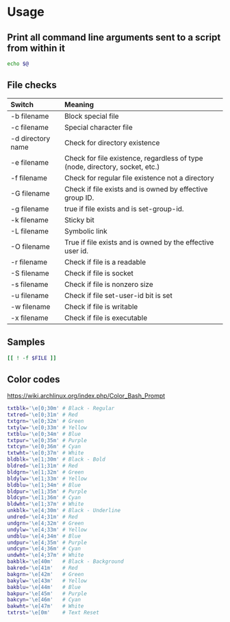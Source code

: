 # Usage

## Print all command line arguments sent to a script from within it
```bash
echo $@
```

## File checks

| Switch            | Meaning                                                                      |
|:------------------|:-----------------------------------------------------------------------------|
| -b filename       | Block special file                                                           |
| -c filename       | Special character file                                                       |
| -d directory name | Check for directory existence                                                |
| -e filename       | Check for file existence, regardless of type (node, directory, socket, etc.) |
| -f filename       | Check for regular file existence not a directory                             |
| -G filename       | Check if file exists and is owned by effective group ID.                     |
| -g filename       | true if file exists and is set-group-id.                                     |
| -k filename       | Sticky bit                                                                   |
| -L filename       | Symbolic link                                                                |
| -O filename       | True if file exists and is owned by the effective user id.                   |
| -r filename       | Check if file is a readable                                                  |
| -S filename       | Check if file is socket                                                      |
| -s filename       | Check if file is nonzero size                                                |
| -u filename       | Check if file set-user-id bit is set                                         |
| -w filename       | Check if file is writable                                                    |
| -x filename       | Check if file is executable                                                  |

## Samples

```bash
[[ ! -f $FILE ]]
```

## Color codes
https://wiki.archlinux.org/index.php/Color_Bash_Prompt

```bash
txtblk='\e[0;30m' # Black - Regular
txtred='\e[0;31m' # Red
txtgrn='\e[0;32m' # Green
txtylw='\e[0;33m' # Yellow
txtblu='\e[0;34m' # Blue
txtpur='\e[0;35m' # Purple
txtcyn='\e[0;36m' # Cyan
txtwht='\e[0;37m' # White
bldblk='\e[1;30m' # Black - Bold
bldred='\e[1;31m' # Red
bldgrn='\e[1;32m' # Green
bldylw='\e[1;33m' # Yellow
bldblu='\e[1;34m' # Blue
bldpur='\e[1;35m' # Purple
bldcyn='\e[1;36m' # Cyan
bldwht='\e[1;37m' # White
unkblk='\e[4;30m' # Black - Underline
undred='\e[4;31m' # Red
undgrn='\e[4;32m' # Green
undylw='\e[4;33m' # Yellow
undblu='\e[4;34m' # Blue
undpur='\e[4;35m' # Purple
undcyn='\e[4;36m' # Cyan
undwht='\e[4;37m' # White
bakblk='\e[40m'   # Black - Background
bakred='\e[41m'   # Red
bakgrn='\e[42m'   # Green
bakylw='\e[43m'   # Yellow
bakblu='\e[44m'   # Blue
bakpur='\e[45m'   # Purple
bakcyn='\e[46m'   # Cyan
bakwht='\e[47m'   # White
txtrst='\e[0m'    # Text Reset
```
